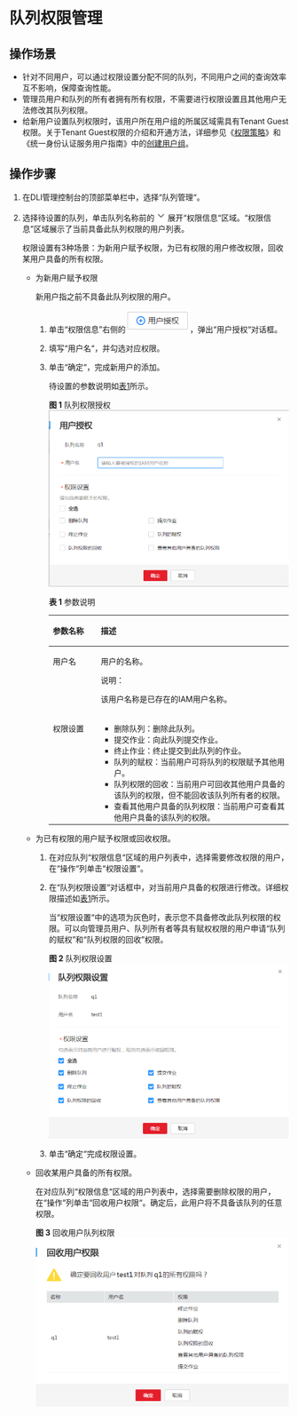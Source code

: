# 队列权限管理<a name="dli_01_0015"></a>

## 操作场景<a name="section11499577152559"></a>

-   针对不同用户，可以通过权限设置分配不同的队列，不同用户之间的查询效率互不影响，保障查询性能。
-   管理员用户和队列的所有者拥有所有权限，不需要进行权限设置且其他用户无法修改其队列权限。
-   给新用户设置队列权限时，该用户所在用户组的所属区域需具有Tenant Guest权限。关于Tenant Guest权限的介绍和开通方法，详细参见《[权限策略](https://support.huaweicloud.com/usermanual-permissions/zh-cn_topic_0063498930.html)》和《统一身份认证服务用户指南》中的[创建用户组](https://support.huaweicloud.com/usermanual-iam/zh-cn_topic_0046611269.html)。

## 操作步骤<a name="section20128473551"></a>

1.  在DLI管理控制台的顶部菜单栏中，选择“队列管理“。
2.  选择待设置的队列，单击队列名称前的![](figures/icon-展开-0.png)展开“权限信息“区域。“权限信息”区域展示了当前具备此队列权限的用户列表。

    权限设置有3种场景：为新用户赋予权限，为已有权限的用户修改权限，回收某用户具备的所有权限。

    -   为新用户赋予权限

        新用户指之前不具备此队列权限的用户。

        1.  单击“权限信息”右侧的![](figures/icon-用户授权.png)，弹出“用户授权“对话框。
        2.  填写“用户名“，并勾选对应权限。
        3.  单击“确定“，完成新用户的添加。

            待设置的参数说明如[表1](#table15710625151416)所示。

            **图 1**  队列权限授权<a name="fig1360010211316"></a>  
            ![](figures/队列权限授权.png "队列权限授权")

            **表 1**  参数说明

            <a name="table15710625151416"></a>
            <table><thead align="left"><tr id="row1771212551410"><th class="cellrowborder" valign="top" width="20%" id="mcps1.2.3.1.1"><p id="p4713132520147"><a name="p4713132520147"></a><a name="p4713132520147"></a>参数名称</p>
            </th>
            <th class="cellrowborder" valign="top" width="80%" id="mcps1.2.3.1.2"><p id="p1971410256146"><a name="p1971410256146"></a><a name="p1971410256146"></a>描述</p>
            </th>
            </tr>
            </thead>
            <tbody><tr id="row207191525121418"><td class="cellrowborder" valign="top" width="20%" headers="mcps1.2.3.1.1 "><p id="p5721152541411"><a name="p5721152541411"></a><a name="p5721152541411"></a>用户名</p>
            </td>
            <td class="cellrowborder" valign="top" width="80%" headers="mcps1.2.3.1.2 "><p id="p77232254145"><a name="p77232254145"></a><a name="p77232254145"></a>用户的名称。</p>
            <div class="note" id="note18961324477"><a name="note18961324477"></a><a name="note18961324477"></a><span class="notetitle"> 说明： </span><div class="notebody"><p id="p13896623472"><a name="p13896623472"></a><a name="p13896623472"></a>该用户名称是已存在的IAM用户名称。</p>
            </div></div>
            </td>
            </tr>
            <tr id="row1273232517141"><td class="cellrowborder" valign="top" width="20%" headers="mcps1.2.3.1.1 "><p id="p1873352541412"><a name="p1873352541412"></a><a name="p1873352541412"></a>权限设置</p>
            </td>
            <td class="cellrowborder" valign="top" width="80%" headers="mcps1.2.3.1.2 "><a name="ul19734132517140"></a><a name="ul19734132517140"></a><ul id="ul19734132517140"><li>删除队列：删除此队列。</li><li>提交作业：向此队列提交作业。</li><li>终止作业：终止提交到此队列的作业。</li><li>队列的赋权：当前用户可将队列的权限赋予其他用户。</li><li>队列权限的回收：当前用户可回收其他用户具备的该队列的权限，但不能回收该队列所有者的权限。</li><li>查看其他用户具备的队列权限：当前用户可查看其他用户具备的该队列的权限。</li></ul>
            </td>
            </tr>
            </tbody>
            </table>

    -   为已有权限的用户赋予权限或回收权限。
        1.  在对应队列“权限信息“区域的用户列表中，选择需要修改权限的用户，在“操作“列单击“权限设置“。
        2.  在“队列权限设置“对话框中，对当前用户具备的权限进行修改。详细权限描述如[表1](#table15710625151416)所示。

            当“权限设置“中的选项为灰色时，表示您不具备修改此队列权限的权限。可以向管理员用户、队列所有者等具有赋权权限的用户申请“队列的赋权”和“队列权限的回收”权限。

            **图 2**  队列权限设置<a name="fig4861788011126"></a>  
            ![](figures/队列权限设置.png "队列权限设置")

        3.  单击“确定“完成权限设置。

    -   回收某用户具备的所有权限。

        在对应队列“权限信息“区域的用户列表中，选择需要删除权限的用户，在“操作“列单击“回收用户权限“。确定后，此用户将不具备该队列的任意权限。

        **图 3**  回收用户队列权限<a name="fig1018010342105"></a>  
        ![](figures/回收用户队列权限.png "回收用户队列权限")



